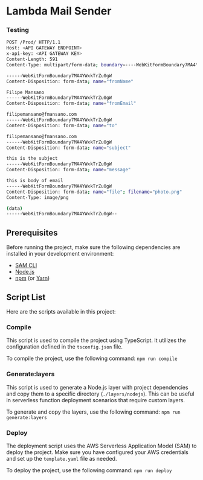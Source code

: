 # Lambda Mail Sender

### Testing

```bash
POST /Prod/ HTTP/1.1
Host: <API GATEWAY ENDPOINT>
x-api-key: <API GATEWAY KEY>
Content-Length: 591
Content-Type: multipart/form-data; boundary=----WebKitFormBoundary7MA4YWxkTrZu0gW

------WebKitFormBoundary7MA4YWxkTrZu0gW
Content-Disposition: form-data; name="fromName"

Filipe Mansano
------WebKitFormBoundary7MA4YWxkTrZu0gW
Content-Disposition: form-data; name="fromEmail"

filipemansano@fmansano.com
------WebKitFormBoundary7MA4YWxkTrZu0gW
Content-Disposition: form-data; name="to"

filipemansano@fmansano.com
------WebKitFormBoundary7MA4YWxkTrZu0gW
Content-Disposition: form-data; name="subject"

this is the subject
------WebKitFormBoundary7MA4YWxkTrZu0gW
Content-Disposition: form-data; name="message"

this is body of email
------WebKitFormBoundary7MA4YWxkTrZu0gW
Content-Disposition: form-data; name="file"; filename="photo.png"
Content-Type: image/png

(data)
------WebKitFormBoundary7MA4YWxkTrZu0gW--

```

## Prerequisites

Before running the project, make sure the following dependencies are installed in your development environment:

- [SAM CLI](https://docs.aws.amazon.com/serverless-application-model/latest/developerguide/install-sam-cli.html)
- [Node.js](https://nodejs.org/)
- [npm](https://www.npmjs.com/) (or [Yarn](https://yarnpkg.com/))

## Script List

Here are the scripts available in this project:

### Compile

This script is used to compile the project using TypeScript. It utilizes the configuration defined in the `tsconfig.json` file.

To compile the project, use the following command: `npm run compile`

### Generate:layers

This script is used to generate a Node.js layer with project dependencies and copy them to a specific directory (`./layers/nodejs`). This can be useful in serverless function deployment scenarios that require custom layers.

To generate and copy the layers, use the following command: `npm run generate:layers`

### Deploy

The deployment script uses the AWS Serverless Application Model (SAM) to deploy the project. Make sure you have configured your AWS credentials and set up the `template.yaml` file as needed.

To deploy the project, use the following command: `npm run deploy`
